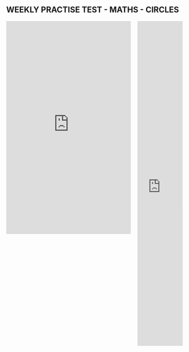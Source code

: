 ## WEEKLY PRACTISE TEST - MATHS - CIRCLES

<div style="display: flex; align-items: flex-start;">

  <div style="flex: 1; padding-right: 10px;">
    <iframe src="https://docs.google.com/presentation/d/e/2PACX-1vTsuAyFdEKD_z0BsHS_fE4hYmphaf8pufaBchPpPFLmpG_8shDGzsh3j-5UXvygTRECfhvuoaSt2Ynf/embed?start=false&loop=false&delayms=3000&rm=minimal" frameborder="0" width="100%" height="569" allowfullscreen="true" mozallowfullscreen="true" webkitallowfullscreen="true"></iframe>
  </div>

  <div style="flex: 0 0 30%; padding-left: 10px; transform: scale(0.8); transform-origin: top left;">
    <iframe src="https://docs.google.com/forms/d/e/1FAIpQLScrpxYH7XYZQA3sbR8hyMySRFm0zhzPDbl3l_CzqE1LDljDLQ/viewform?embedded=true" width="100%" height="1085" frameborder="0" marginheight="0" marginwidth="0">Loading…</iframe>
  </div>

</div>
